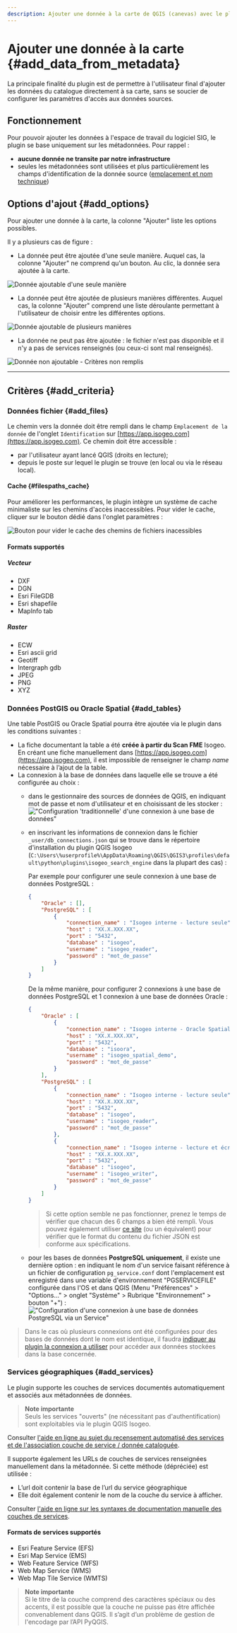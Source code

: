 ```yaml
---
description: Ajouter une donnée à la carte de QGIS (canevas) avec le plugin Isogeo
---
```


# Ajouter une donnée à la carte {#add_data_from_metadata}

La principale finalité du plugin est de permettre à l'utilisateur final d'ajouter les données du catalogue directement à sa carte, sans se soucier de configurer les paramètres d'accès aux données sources.

## Fonctionnement

Pour pouvoir ajouter les données à l'espace de travail du logiciel SIG, le plugin se base uniquement sur les métadonnées. Pour rappel :

* **aucune donnée ne transite par notre infrastructure**
* seules les métadonnées sont utilisées et plus particulièrement les champs d'identification de la donnée source ([emplacement et nom technique](https://help.isogeo.com/admin/fr/features/documentation/md_identification.html#emplacement--nom-de-la-donn%C3%A9e))

## Options d&apos;ajout {#add_options}

Pour ajouter une donnée à la carte, la colonne "Ajouter" liste les options possibles.

Il y a plusieurs cas de figure :

* La donnée peut être ajoutée d'une seule manière. Auquel cas, la colonne "Ajouter" ne comprend qu'un bouton. Au clic, la donnée sera ajoutée à la carte.

![Donn&eacute;e ajoutable d&apos;une seule mani&egrave;re](/assets/search_results_addOk_one_fr.png)

* La donnée peut être ajoutée de plusieurs manières différentes. Auquel cas, la colonne "Ajouter" comprend une liste déroulante permettant à l'utilisateur de choisir entre les différentes options.

![Donnée ajoutable de plusieurs manières](/assets/search_results_add_OK_multi_fr.png)

* La donnée ne peut pas être ajoutée : le fichier n'est pas disponible et il n'y a pas de services renseignés \(ou ceux-ci sont mal renseignés\).

![Donnée non ajoutable - Critères non remplis](/assets/search_results_addNot_fr.png)

---

## Critères {#add_criteria}

### Données fichier {#add_files}

Le chemin vers la donnée doit être rempli dans le champ `Emplacement de la donnée` de l'onglet `Identification` sur [https://app.isogeo.com](https://app.isogeo.com). Ce chemin doit être accessible :

* par l'utilisateur ayant lancé QGIS \(droits en lecture\);
* depuis le poste sur lequel le plugin se trouve \(en local ou via le réseau local\).

#### Cache {#filespaths_cache}

Pour améliorer les performances, le plugin intègre un système de cache minimaliste sur les chemins d'accès inaccessibles. Pour vider le cache, cliquer sur le bouton dédié dans l'onglet paramètres :

![Bouton pour vider le cache des chemins de fichiers inacessibles](/assets/settings_cache_trash_fr.png)

#### Formats supportés

##### Vecteur

* DXF
* DGN
* Esri FileGDB
* Esri shapefile
* MapInfo tab

##### Raster

* ECW
* Esri ascii grid
* Geotiff
* Intergraph gdb
* JPEG
* PNG
* XYZ

### Données PostGIS ou Oracle Spatial {#add_tables}

Une table PostGIS ou Oracle Spatial pourra être ajoutée via le plugin dans les conditions suivantes :

* La fiche documentant la table a été **créée à partir du Scan FME** Isogeo. En créant une fiche manuellement dans [https://app.isogeo.com](https://app.isogeo.com), il est impossible de renseigner le champ _name_ nécessaire à l’ajout de la table.
* La connexion à la base de données dans laquelle elle se trouve a été configurée au choix :
  * dans le gestionnaire des sources de données de QGIS, en indiquant mot de passe et nom d'utilisateur et en choisissant de les stocker :
  !["Configuration 'traditionnelle' d'une connexion à une base de données"](/assets/display_postgis_dbconnection_tradi.png)
  * en inscrivant les informations de connexion dans le fichier `_user/db_connections.json` qui se trouve dans le répertoire d'installation du plugin QGIS Isogeo (`C:\Users\%userprofile%\AppData\Roaming\QGIS\QGIS3\profiles\default\python\plugins\isogeo_search_engine` dans la plupart des cas) :

    Par exemple pour configurer une seule connexion à une base de données PostgreSQL :

    ```json
    {
        "Oracle" : [],
        "PostgreSQL" : [
            {
                "connection_name" : "Isogeo interne - lecture seule",
                "host" : "XX.X.XXX.XX",
                "port" : "5432", 
                "database" : "isogeo",
                "username" : "isogeo_reader",
                "password" : "mot_de_passe"
            }
        ]
    }
    ```

    De la même manière, pour configurer 2 connexions à une base de données PostgreSQL et 1 connexion à une base de données Oracle :

    ```json
    {
        "Oracle" : [
            {
                "connection_name" : "Isogeo interne - Oracle Spatial démonstration",
                "host" : "XX.X.XXX.XX",
                "port" : "5432", 
                "database" : "isoora",
                "username" : "isogeo_spatial_demo",
                "password" : "mot_de_passe"
            }
        ],
        "PostgreSQL" : [
            {
                "connection_name" : "Isogeo interne - lecture seule",
                "host" : "XX.X.XXX.XX",
                "port" : "5432", 
                "database" : "isogeo",
                "username" : "isogeo_reader",
                "password" : "mot_de_passe"
            },
            {
                "connection_name" : "Isogeo interne - lecture et écriture",
                "host" : "XX.X.XXX.XX",
                "port" : "5432", 
                "database" : "isogeo",
                "username" : "isogeo_writer",
                "password" : "mot_de_passe"
            }
        ]
    }
    ```

    > Si cette option semble ne pas fonctionner, prenez le temps de vérifier que chacun des 6 champs a bien été rempli. Vous pouvez également utiliser [ce site](https://jsonformatter.curiousconcept.com/#) (ou un équivalent) pour vérifier que le format du contenu du fichier JSON est conforme aux spécifications.

  * pour les bases de données **PostgreSQL uniquement**, il existe une dernière option : en indiquant le nom d'un service faisant référence à un fichier de configuration `pg_service.conf` dont l'emplacement est enregistré dans une variable d'environnement "PGSERVICEFILE" configurée dans l'OS et dans QGIS (Menu "Préférences" > "Options..." > onglet "Système" > Rubrique "Environnement" > bouton "+") :
  !["Configuration d'une connexion à une base de données PostgreSQL via un Service"](/assets/display_postgis_dbconnection_service.png)

> Dans le cas où plusieurs connexions ont été configurées pour des bases de données dont le nom est identique, il faudra [indiquer au plugin la connexion a utiliser](/usage/configuration.md#db_connections) pour accéder aux données stockées dans la base concernée.

### Services géographiques {#add_services}

Le plugin supporte les couches de services documentés automatiquement et associés aux métadonnées de données.

> **Note importante**  
> Seuls les services "ouverts" (ne nécessitant pas d'authentification) sont exploitables via le plugin QGIS Isogeo.

Consulter [l'aide en ligne au sujet du recensement automatisé des services et de l'association couche de service / donnée cataloguée](https://help.isogeo.com/admin/fr/features/inventory/md_services/srv_intro.html).

Il supporte également les URLs de couches de services renseignées manuellement dans la métadonnée. Si cette méthode \(dépréciée\) est utilisée :

* L’url doit contenir la base de l’url du service géographique
* Elle doit également contenir le nom de la couche du service à afficher.

Consulter [l'aide en ligne sur les syntaxes de documentation manuelle des couches de services](https://help.isogeo.com/admin/fr/features/publish/webservices.html).

#### Formats de services supportés

* Esri Feature Service \(EFS\)
* Esri Map Service \(EMS\)
* Web Feature Service \(WFS\)
* Web Map Service \(WMS\)
* Web Map Tile Service \(WMTS\)

> **Note importante**  
> Si le titre de la couche comprend des caractères spéciaux ou des accents, il est possible que la couche ne puisse pas être affichée convenablement dans QGIS. Il s’agit d’un problème de gestion de l'encodage par l’API PyQGIS.
